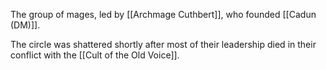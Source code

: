 The group of mages, led by [[Archmage Cuthbert]], who founded [[Cadun (DM)]]. 

The circle was shattered shortly after most of their leadership died in their conflict with the [[Cult of the Old Voice]]. 